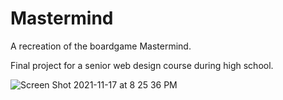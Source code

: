 # Mastermind
A recreation of the boardgame Mastermind.

Final project for a senior web design course during high school.

![Screen Shot 2021-11-17 at 8 25 36 PM](https://user-images.githubusercontent.com/62566771/142334106-0e0a2a5a-b06e-453f-9809-8bb08fb745aa.png)
